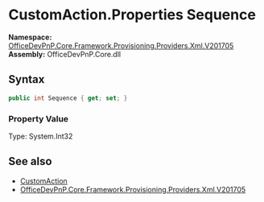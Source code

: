 # CustomAction.Properties Sequence
  

**Namespace:** [OfficeDevPnP.Core.Framework.Provisioning.Providers.Xml.V201705](OfficeDevPnP.Core.Framework.Provisioning.Providers.Xml.V201705.md)  
**Assembly:** OfficeDevPnP.Core.dll  
## Syntax
```C#
public int Sequence { get; set; }
```

### Property Value
Type: System.Int32  

## See also
- [CustomAction](OfficeDevPnP.Core.Framework.Provisioning.Providers.Xml.V201705.CustomAction.md) 
- [OfficeDevPnP.Core.Framework.Provisioning.Providers.Xml.V201705](OfficeDevPnP.Core.Framework.Provisioning.Providers.Xml.V201705.md) 
